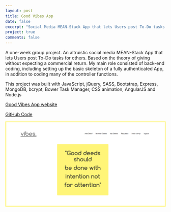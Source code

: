 ```yaml
---
layout: post
title: Good Vibes App
date: false
excerpt: "Social Media MEAN-Stack App that lets Users post To-Do tasks for other Users."
project: true
comments: false
---
```


<p> A one-week group project. An altruistic social media MEAN-Stack App that lets Users post To-Do tasks for others. Based on the theory of giving without expecting a commercial return. My main role consisted of back-end coding, including setting up the basic skeleton of a fully authenticated App, in addition to coding many of the controller functions.</p>

<p>This project was built with JavaScript, jQuery, SASS, Bootstrap, Express, MongoDB, bcrypt, Bower Task Manager, CSS animation, AngularJS and Node.js </p>

[Good Vibes App website](https://good-vibe-ratings.herokuapp.com/)


[GitHub Code](https://github.com/Nattie87/wdi-project-3)

![GoodVibes Homepage](/assets/img/vibes.png)
